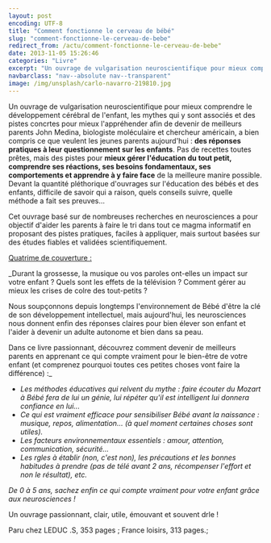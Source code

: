 ```yaml
---
layout: post
encoding: UTF-8
title: "Comment fonctionne le cerveau de bébé"
slug: "comment-fonctionne-le-cerveau-de-bebe"
redirect_from: /actu/comment-fonctionne-le-cerveau-de-bebe"
date: 2013-11-05 15:26:46
categories: "Livre"
excerpt: "Un ouvrage de vulgarisation neuroscientifique pour mieux comprendre le développement cérébral de l'enfant, les mythes qui y sont associés et des pistes concrtes pour mieux l'appréhender afin de devenir de meilleurs parents"
navbarclass: "nav--absolute nav--transparent"
image: /img/unsplash/carlo-navarro-219810.jpg
---
```

Un ouvrage de vulgarisation neuroscientifique pour mieux comprendre le développement cérébral de l'enfant, les mythes qui y sont associés et des pistes concrtes pour mieux l'appréhender afin de devenir de meilleurs parents
John Medina, biologiste moléculaire et chercheur américain, a bien compris ce que veulent les jeunes parents aujourd'hui : **des réponses pratiques à leur questionnement sur les enfants**. Pas de recettes toutes prêtes, mais des pistes pour **mieux gérer l'éducation du tout petit, comprendre ses réactions, ses besoins fondamentaux, ses comportements et apprendre à y faire face** de la meilleure manire possible. Devant la quantité pléthorique d'ouvrages sur l'éducation des bébés et des enfants, difficile de savoir qui a raison, quels conseils suivre, quelle méthode a fait ses preuves...  
  
Cet ouvrage basé sur de nombreuses recherches en neurosciences a pour objectif d'aider les parents à faire le tri dans tout ce magma informatif en proposant des pistes pratiques, faciles à appliquer, mais surtout basées sur des études fiables et validées scientifiquement.   
  
<u>Quatrime de couverture :</u>  
  
_Durant la grossesse, la musique ou vos paroles ont-elles un impact sur votre enfant ? Quels sont les effets de la télévision ? Comment gérer au mieux les crises de colre des tout-petits ?  
  
Nous soupçonnons depuis longtemps l'environnement de Bébé d'être la clé de son développement intellectuel, mais aujourd'hui, les neurosciences nous donnent enfin des réponses claires pour bien élever son enfant et l'aider à devenir un adulte autonome et bien dans sa peau.  
  
Dans ce livre passionnant, découvrez comment devenir de meilleurs parents en apprenant ce qui compte vraiment pour le bien-être de votre enfant (et comprenez pourquoi toutes ces petites choses vont faire la différence) :_

- _Les méthodes éducatives qui relvent du mythe : faire écouter du Mozart à Bébé fera de lui un génie, lui répéter qu'il est intelligent lui donnera confiance en lui..._
- _Ce qui est vraiment efficace pour sensibiliser Bébé avant la naissance : musique, repos, alimentation... (à quel moment certaines choses sont utiles)._
- _Les facteurs environnementaux essentiels : amour, attention, communication, sécurité..._
- _Les rgles à établir (non, c'est non), les précautions et les bonnes habitudes à prendre (pas de télé avant 2 ans, récompenser l'effort et non le résultat), etc._

 _De 0 à 5 ans, sachez enfin ce qui compte vraiment pour votre enfant grâce aux neurosciences !_   
  
Un ouvrage passionnant, clair, utile, émouvant et souvent drle !   
  
Paru chez LEDUC .S, 353 pages ; France loisirs, 313 pages.;